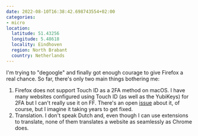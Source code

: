 ```yaml
---
date: 2022-08-10T16:38:42.698743554+02:00
categories:
- micro
location:
  latitude: 51.43256
  longitude: 5.48618
  locality: Eindhoven
  region: North Brabant
  country: Netherlands
---
```


I'm trying to "degoogle" and finally got enough courage to give Firefox a real chance. So far, there's only two main things bothering me: 

1. Firefox does not support Touch ID as a 2FA method on macOS. I have many websites configured using Touch ID (as well as the YubiKeys) for 2FA but I can't really use it on FF. There's an open [issue](https://bugzilla.mozilla.org/show_bug.cgi?id=1536482) about it, of course, but I imagine it taking years to get fixed.
2. Translation. I don't speak Dutch and, even though I can use extensions to translate, none of them translates a website as seamlessly as Chrome does.
